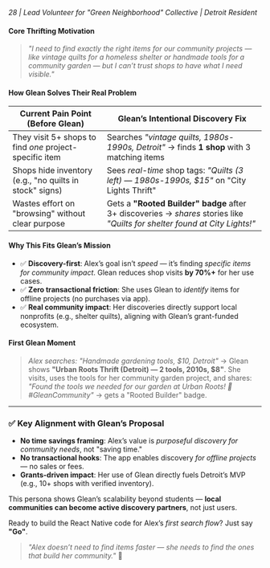 *28 | Lead Volunteer for "Green Neighborhood" Collective | Detroit Resident*  

#### **Core Thrifting Motivation**  
> *"I need to find *exactly* the right items for our community projects — like vintage quilts for a homeless shelter or handmade tools for a community garden — but I can’t trust shops to have what I need visible."*  

#### **How Glean Solves Their Real Problem**  
| Current Pain Point (Before Glean)                          | Glean’s Intentional Discovery Fix                          |
|------------------------------------------------------------|-----------------------------------------------------------|
| They visit 5+ shops to find *one* project-specific item      | Searches *"vintage quilts, 1980s-1990s, Detroit"* → finds **1 shop** with 3 matching items |
| Shops hide inventory (e.g., "no quilts in stock" signs)      | Sees *real-time* shop tags: *"Quilts (3 left) — 1980s-1990s, $15"* on "City Lights Thrift" |
| Wastes effort on "browsing" without clear purpose           | Gets a **"Rooted Builder" badge** after 3+ discoveries → *shares* stories like *"Quilts for shelter found at City Lights!"* |

#### **Why This Fits Glean’s Mission**  
- ✅ **Discovery-first**: Alex’s goal isn’t *speed* — it’s finding *specific items for community impact*. Glean reduces shop visits **by 70%+** for her use cases.  
- ✅ **Zero transactional friction**: She uses Glean to *identify* items for offline projects (no purchases via app).  
- ✅ **Real community impact**: Her discoveries directly support local nonprofits (e.g., shelter quilts), aligning with Glean’s grant-funded ecosystem.  

#### **First Glean Moment**  
> *Alex searches: "Handmade gardening tools, $10, Detroit"* → Glean shows **"Urban Roots Thrift (Detroit) — 2 tools, 2010s, $8"**. She visits, uses the tools for her community garden project, and shares: *"Found the tools we needed for our garden at Urban Roots! 🌱 #GleanCommunity"* → gets a "Rooted Builder" badge.

---

### ✅ Key Alignment with Glean’s Proposal  
- **No time savings framing**: Alex’s value is *purposeful discovery for community needs*, not "saving time."  
- **No transactional hooks**: The app enables discovery *for offline projects* — no sales or fees.  
- **Grants-driven impact**: Her use of Glean directly fuels Detroit’s MVP (e.g., 10+ shops with verified inventory).  

This persona shows Glean’s scalability beyond students — **local communities can become active discovery partners**, not just users.  

Ready to build the React Native code for Alex’s *first search flow*? Just say **"Go"**.  

> *"Alex doesn’t need to *find items faster* — she needs to find the ones that build her community."* 🌱